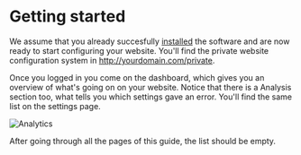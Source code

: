 # Getting started

We assume that you already succesfully [installed](../installation) the software and are now ready to start configuring your website. You'll find the private website configuration system in http://yourdomain.com/private. 

Once you logged in you come on the dashboard, which gives you an overview of what's going on on your website. Notice that there is a Analysis section too, what tells you which settings gave an error. You'll find the same list on the settings page.

![Analytics](https://raw.github.com/forkcms/documentation/master/getting%20started/assets/analyses.png)

After going through all the pages of this guide, the list should be empty.